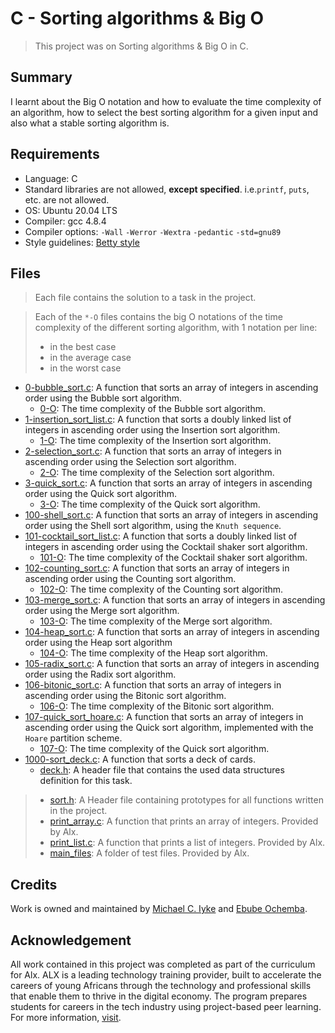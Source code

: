 # C - Sorting algorithms & Big O

> This project was on Sorting algorithms & Big O in C.

## Summary

I learnt about the Big O notation and how to evaluate the time complexity of an algorithm, how to select the best sorting algorithm for a given input and also what a stable sorting algorithm is.

## Requirements

- Language: C
- Standard libraries are not allowed, **except specified**. i.e.`printf`, `puts`, etc. are not allowed.
- OS: Ubuntu 20.04 LTS
- Compiler: gcc 4.8.4
- Compiler options: `-Wall` `-Werror` `-Wextra` `-pedantic` `-std=gnu89`
- Style guidelines: [Betty style](https://github.com/holbertonschool/Betty/wiki)

## Files

> Each file contains the solution to a task in the project.

> Each of the `*-O` files contains the big O notations of the time complexity of the different sorting algorithm, with 1 notation per line:
>	- in the best case
>	- in the average case
>	- in the worst case

- [0-bubble_sort.c](https://github.com/Ebube-Ochemba/sorting_algorithms/blob/master/0-bubble_sort.c): A function that sorts an array of integers in ascending order using the Bubble sort algorithm.
	- [0-O](https://github.com/Ebube-Ochemba/sorting_algorithms/blob/master/0-O): The time complexity of the Bubble sort algorithm.
- [1-insertion_sort_list.c](https://github.com/Ebube-Ochemba/sorting_algorithms/blob/master/1-insertion_sort_list.c): A function that sorts a doubly linked list of integers in ascending order using the Insertion sort algorithm.
	- [1-O](https://github.com/Ebube-Ochemba/sorting_algorithms/blob/master/1-O): The time complexity of the Insertion sort algorithm.
- [2-selection_sort.c](https://github.com/Ebube-Ochemba/sorting_algorithms/blob/master/2-selection_sort.c): A function that sorts an array of integers in ascending order using the Selection sort algorithm.
	- [2-O](https://github.com/Ebube-Ochemba/sorting_algorithms/blob/master/2-O): The time complexity of the Selection sort algorithm.
- [3-quick_sort.c](https://github.com/Ebube-Ochemba/sorting_algorithms/blob/master/3-quick_sort.c): A function that sorts an array of integers in ascending order using the Quick sort algorithm.
	- [3-O](https://github.com/Ebube-Ochemba/sorting_algorithms/blob/master/3-O): The time complexity of the Quick sort algorithm.
- [100-shell_sort.c](https://github.com/Ebube-Ochemba/sorting_algorithms/blob/master/100-shell_sort.c): A function that sorts an array of integers in ascending order using the Shell sort algorithm, using the `Knuth sequence`.
- [101-cocktail_sort_list.c](https://github.com/Ebube-Ochemba/sorting_algorithms/blob/master/101-cocktail_sort_list.c): A function that sorts a doubly linked list of integers in ascending order using the Cocktail shaker sort algorithm.
	- [101-O](https://github.com/Ebube-Ochemba/sorting_algorithms/blob/master/101-O): The time complexity of the Cocktail shaker sort algorithm.
- [102-counting_sort.c](https://github.com/Ebube-Ochemba/sorting_algorithms/blob/master/102-counting_sort.c): A function that sorts an array of integers in ascending order using the Counting sort algorithm.
	- [102-O](https://github.com/Ebube-Ochemba/sorting_algorithms/blob/master/102-O): The time complexity of the Counting sort algorithm.
- [103-merge_sort.c](https://github.com/Ebube-Ochemba/sorting_algorithms/blob/master/103-merge_sort.c): A function that sorts an array of integers in ascending order using the Merge sort algorithm.
	- [103-O](https://github.com/Ebube-Ochemba/sorting_algorithms/blob/master/102-O): The time complexity of the Merge sort algorithm.
- [104-heap_sort.c](https://github.com/Ebube-Ochemba/sorting_algorithms/blob/master/104-heap_sort.c): A function that sorts an array of integers in ascending order using the Heap sort algorithm
	- [104-O](https://github.com/Ebube-Ochemba/sorting_algorithms/blob/master/104-O): The time complexity of the Heap sort algorithm.
- [105-radix_sort.c](https://github.com/Ebube-Ochemba/sorting_algorithms/blob/master/105-radix_sort.c): A function that sorts an array of integers in ascending order using the Radix sort algorithm.
- [106-bitonic_sort.c](https://github.com/Ebube-Ochemba/sorting_algorithms/blob/master/106-bitonic_sort.c): A function that sorts an array of integers in ascending order using the Bitonic sort algorithm.
	- [106-O](https://github.com/Ebube-Ochemba/sorting_algorithms/blob/master/106-O): The time complexity of the Bitonic sort algorithm.
- [107-quick_sort_hoare.c](https://github.com/Ebube-Ochemba/sorting_algorithms/blob/master/107-quick_sort_hoare.c): A function that sorts an array of integers in ascending order using the Quick sort algorithm, implemented with the `Hoare` partition scheme.
	- [107-O](https://github.com/Ebube-Ochemba/sorting_algorithms/blob/master/107-O): The time complexity of the Quick sort algorithm.
- [1000-sort_deck.c](https://github.com/Ebube-Ochemba/sorting_algorithms/blob/master/1000-sort_deck.c): A function that sorts a deck of cards.
	- [deck.h](https://github.com/Ebube-Ochemba/sorting_algorithms/blob/master/deck.h): A header file that contains the used data structures definition for this task.

> - [sort.h](https://github.com/Ebube-Ochemba/sorting_algorithms/blob/master/sort.h): A Header file containing prototypes for all functions written in the project.
> - [print_array.c](https://github.com/Ebube-Ochemba/sorting_algorithms/blob/master/print_array.c): A function that prints an array of integers. Provided by Alx.
> - [print_list.c](https://github.com/Ebube-Ochemba/sorting_algorithms/blob/master/print_list.c): A function that prints a list of integers. Provided by Alx.
> - [main_files](https://github.com/Ebube-Ochemba/sorting_algorithms/tree/master/main_files): A folder of test files. Provided by Alx.

## Credits

Work is owned and maintained by [Michael C. Iyke](https://github.com/michaeliyke) and [Ebube Ochemba](https://github.com/Ebube-Ochemba).

## Acknowledgement

All work contained in this project was completed as part of the curriculum for Alx. ALX is a leading technology training provider, built to accelerate the careers of young Africans through the technology and professional skills that enable them to thrive in the digital economy. The program prepares students for careers in the tech industry using project-based peer learning. For more information, [visit](https://www.alxafrica.com/).
